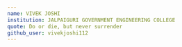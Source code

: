 ```yaml
---
name: VIVEK JOSHI
institution: JALPAIGURI GOVERNMENT ENGINEERING COLLEGE
quote: Do or die, but never surrender
github_user: vivekjoshi112
---
```

